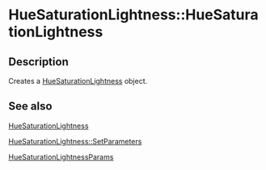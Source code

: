 # HueSaturationLightness::HueSaturationLightness

## Description

Creates a [HueSaturationLightness](https://learn.microsoft.com/windows/desktop/api/gdipluseffects/nl-gdipluseffects-huesaturationlightness) object.

## See also

[HueSaturationLightness](https://learn.microsoft.com/windows/desktop/api/gdipluseffects/nl-gdipluseffects-huesaturationlightness)

[HueSaturationLightness::SetParameters](https://learn.microsoft.com/windows/desktop/api/gdipluseffects/nf-gdipluseffects-huesaturationlightness-setparameters)

[HueSaturationLightnessParams](https://learn.microsoft.com/windows/desktop/api/gdipluseffects/ns-gdipluseffects-huesaturationlightnessparams)